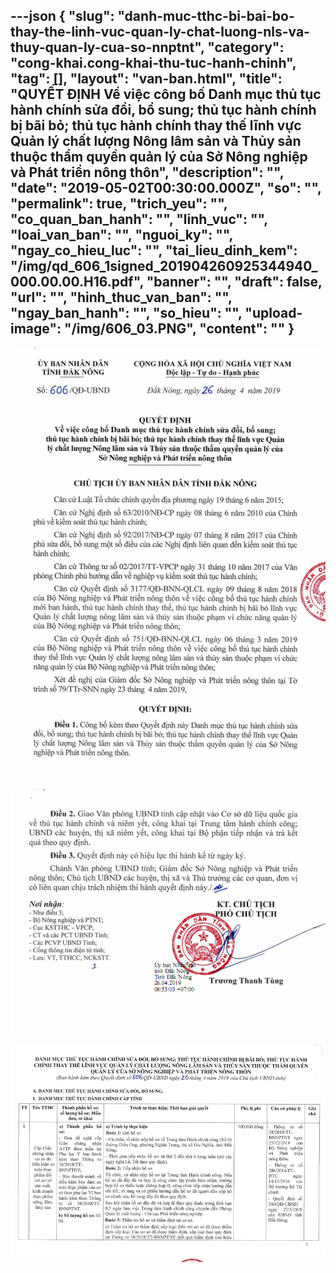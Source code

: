 ---json
{
    "slug": "danh-muc-tthc-bi-bai-bo-thay-the-linh-vuc-quan-ly-chat-luong-nls-va-thuy-quan-ly-cua-so-nnptnt",
    "category": "cong-khai.cong-khai-thu-tuc-hanh-chinh",
    "tag": [],
    "layout": "van-ban.html",
    "title": "QUYẾT ĐỊNH Về việc công bố Danh mục thủ tục hành chính sửa đổi, bổ sung;  thủ tục hành chính bị bãi bỏ; thủ tục hành chính thay thế lĩnh vực Quản  lý chất lượng Nông lâm sản và Thủy sản thuộc thẩm quyền quản lý của  Sở Nông nghiệp và Phát triển nông thôn",
    "description": "",
    "date": "2019-05-02T00:30:00.000Z",
    "so": "",
    "permalink": true,
    "trich_yeu": "",
    "co_quan_ban_hanh": "",
    "linh_vuc": "",
    "loai_van_ban": "",
    "nguoi_ky": "",
    "ngay_co_hieu_luc": "",
    "tai_lieu_dinh_kem": "/img/qd_606_1signed_201904260925344940_000.00.00.H16.pdf",
    "banner": "",
    "draft": false,
    "url": "",
    "hinh_thuc_van_ban": "",
    "ngay_ban_hanh": "",
    "so_hieu": "",
    "upload-image": "/img/606_03.PNG",
    "__content__": ""
}
---
<p><img alt="" src="/img/606_01.PNG" /></p>

<p><img alt="" src="/img/606_02.PNG" /></p>

<p><img alt="" src="/img/606_03.PNG" /></p>
